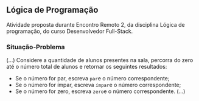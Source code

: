 ## Lógica de Programação

 Atividade proposta durante Encontro Remoto 2, da disciplina Lógica de programação,
do curso Desenvolvedor Full-Stack.

### Situação-Problema

(...)
 Considere a quantidade de alunos presentes na sala, percorra do zero até o número
total de alunos e retornar os seguintes resultados:
- Se o número for par, escreva `par`e o número correspondente;
- Se o número for ímpar, escreva `ímpar`e o número correspondente;
- Se o número for zero, escreva `zero`e o número correspondente.
(...)
